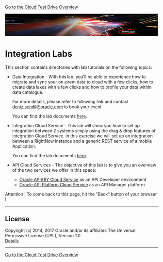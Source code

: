 [Go to the Cloud Test Drive Overview](../README.md)

![](../common/images/customer.logo2.png)

# Integration Labs #

This section contains directories with lab tutorials on the following topics:

+ Data Integration - With this lab, you'll be able to experience how to migrate and sync your on-prem data to cloud with a few clicks, how to create data lakes with a few clicks and how to profile your data within data catalogue. 

  For more details, please refer to following link and contact deniz.sendil@oracle.com to book your event. 

  You can find the lab documents [here](DataIntegration). 

+ Integration Cloud Service - This lab will show you how to set up integration between 2 systems simply using the drag & drop features of Integration Cloud Service. In this exercise we will set up an integration between a RightNow instance and a generic REST service of a mobile Application.

  You can find the lab documents [here](IntegrationCloudService/readme.md).

+ API Cloud Services - The objective of this lab is to give you an overview of the two services we offer in this space:
  + [Oracle APIARY Cloud Service](APICS/Lab%201.0%20-%20APIPCS%20API%20Design%20First%20Lab%20Latest%20(1).docx) as an API Developer environment
  + [Oracle API Platform Cloud Service](APICS/Lab%201.0%20-%20APIPCS%20API%20Manager%20Latest.docx) as an API Manager platform

Attention ! To come back to this page, hit the "Back" button of your browser !

---

## License ##
Copyright (c) 2014, 2017 Oracle and/or its affiliates
The Universal Permissive License (UPL), Version 1.0   
[Details](../common/license.md)

---
[Go to the Cloud Test Drive Overview](../README.md)

